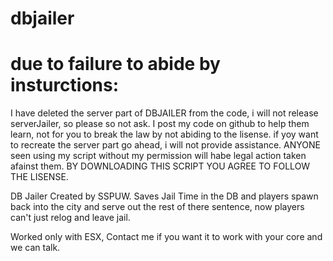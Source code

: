# dbjailer

# due to failure to abide by insturctions:
I have deleted the server part of DBJAILER from the code, i will not release serverJailer, so please so not ask. I post my code on github to help them learn, not for you to break the law by not abiding to the lisense. if yoy want to recreate the server part go ahead, i will not provide assistance. ANYONE seen using my script without my permission will habe legal action taken afainst them. BY DOWNLOADING THIS SCRIPT YOU AGREE TO FOLLOW THE LISENSE.

DB Jailer Created by SSPUW. Saves Jail Time in the DB and players spawn back into the city and serve out the rest of there sentence, now players can't just relog and leave jail.

Worked only with ESX, Contact me if you want it to work with your core and we can talk.

